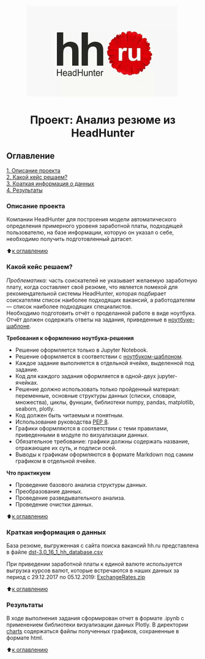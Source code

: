 <center><img src = https://raw.githubusercontent.com/AndreyRysistov/DatasetsForPandas/main/hh%20label.jpg alt="drawing" style="width:400px;"></center>

# <center>Проект: Анализ резюме из HeadHunter</center>

## Оглавление  
[1. Описание проекта](README.md#Описание-проекта)  
[2. Какой кейс решаем?](README.md#Какой-кейс-решаем)  
[3. Краткая информация о данных](README.md#Краткая-информация-о-данных)  
[4. Результаты](README.md#Результаты)

### Описание проекта
Компании HeadHunter для построения модели автоматического определения примерного уровеня заработной платы, подходящей пользователю, на базе информации, которую он указал о себе, необходимо получить подготовленный датасет.

:arrow_up:[к оглавлению](README.md#Оглавление)


### Какой кейс решаем?   
*Проблематика:* часть соискателей не указывает желаемую заработную плату, когда составляет своё резюме, что является помехой для рекомендательной системы HeadHunter, которая подбирает соискателям список наиболее подходящих вакансий, а работодателям — список наиболее подходящих специалистов.  
Необходимо подготовить отчёт о проделанной работе в виде ноутбука. Отчёт должен содержать ответы на задания, приведенные в [ноутбуке-шаблоне](https://lms-cdn.skillfactory.ru/assets/courseware/v1/1577d067038f8073197105c174f05822/asset-v1:SkillFactory+DSPR-2.0+14JULY2021+type@asset+block/Project-1._Ноутбук-шаблон.ipynb).

**Требования к оформлению ноутбука-решения**     
- Решение оформляется только в Jupyter Notebook.
- Решение оформляется в соответствии с [ноутбуком-шаблоном](https://lms-cdn.skillfactory.ru/assets/courseware/v1/1577d067038f8073197105c174f05822/asset-v1:SkillFactory+DSPR-2.0+14JULY2021+type@asset+block/Project-1._Ноутбук-шаблон.ipynb).
- Каждое задание выполняется в отдельной ячейке, выделенной под задание.
- Код для каждого задания оформляется в одной-двух jupyter-ячейках.
- Решение должно использовать только пройденный материал: переменные, основные структуры данных (списки, словари, множества), циклы, функции, библиотеки numpy, pandas, matplotlib, seaborn, plotly.
- Код должен быть читаемым и понятным.
- Использование руководства [PEP 8](https://lms.skillfactory.ru/courses/course-v1:SkillFactory+DSPR-2.0+14JULY2021/jump_to_id/958c1e42860d475999e9f9381dfe8b5a).
- Графики оформляются в соответствии с теми правилами, приведенными в модуле по визуализации данных.
- Обязательное требование: графики должны содержать название, отражающее их суть, и подписи осей.
- Выводы к графикам оформляются в формате Markdown под самим графиком в отдельной ячейке.

**Что практикуем**
- Проведение базового анализа структуры данных.  
- Преобразование данных.  
- Проведение разведывательного анализа.  
- Проведение очистки данных.


:arrow_up:[к оглавлению](README.md#Оглавление)

### Краткая информация о данных
База резюме, выгруженная с сайта поиска вакансий hh.ru представлена в файле
[dst-3.0_16_1_hh_database.csv](https://drive.google.com/file/d/1Kb78mAWYKcYlellTGhIjPI-bCcKbGuTn/view?usp=sharing)

При приведении заработной платы к единой валюте используется выгрузка курсов валют, которые встречаются в наших данных за период с 29.12.2017 по 05.12.2019: [ExchangeRates.zip](https://lms-cdn.skillfactory.ru/assets/courseware/v1/15abf80f45a2f3e93c3274101b451c67/asset-v1:SkillFactory+DSPR-2.0+14JULY2021+type@asset+block/ExchangeRates.zip)
  
:arrow_up:[к оглавлению](README.md#Оглавление)

### Результаты  
В ходе выполнения задания сформирован отчет в формате .ipynb с применением библиотеки визуализации данных Plotly. В директории [charts](https://github.com/al-ogr/sf_pr1_job_analysis_hh/tree/main/charts) содержаться файлы полученных графиков, сохраненные в формате html.

:arrow_up:[к оглавлению](README.md#Оглавление)